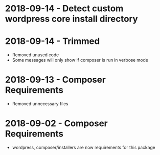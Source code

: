 # 2018-09-14 - Detect custom wordpress core install directory

# 2018-09-14 - Trimmed
* Removed unused code
* Some messages will only show if composer is run in verbose mode

# 2018-09-13 - Composer Requirements
* Removed unnecessary files

# 2018-09-02 - Composer Requirements
* wordpress, composer/installers are now requirements for this package
